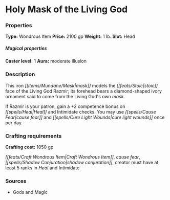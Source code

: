 ﻿---
Title: "Holy Mask of the Living God"
Type: "Wondrous Item"
Price: "2100 gp"
Weight: "1 lb."
Slot: "Head"
Caster level: "1"
Aura: "moderate illusion"
Description: |
  "This iron mask models the stoic face of the Living God Razmir; its forehead bears a diamond-shaped ivory ornament said to come from the Living God's own mask.
  If Razmir is your patron, gain a +2 competence bonus on Heal and Intimidate checks. You may use _cause fear_ and _cure light wounds_ once per day."
Crafting cost: "1050 gp"
Sources: "['Gods and Magic']"
---

# Holy Mask of the Living God

### Properties

**Type:** Wondrous Item **Price:** 2100 gp **Weight:** 1 lb. **Slot:** Head

##### Magical properties

**Caster level:** 1 **Aura:** moderate illusion

### Description

This iron _[[items/Mundane/Mask|mask]]_ models the _[[feats/Stoic|stoic]]_ face of the Living God Razmir; its forehead bears a diamond-shaped ivory ornament said to come from the Living God's own _mask_.

If Razmir is your patron, gain a +2 competence bonus on _[[spells/Heal|Heal]]_ and Intimidate checks. You may use _[[spells/Cause Fear|cause fear]]_ and _[[spells/Cure Light Wounds|cure light wounds]]_ once per day.

### Crafting requirements

**Crafting cost:** 1050 gp

_[[feats/Craft Wondrous Item|Craft Wondrous Item]]_, _cause fear_, _[[spells/Shadow Conjuration|shadow conjuration]]_, creator must have at least 5 ranks in _Heal_ and Intimidate

### Sources

* Gods and Magic
